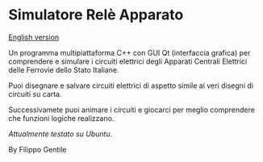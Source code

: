 # Simulatore Relè Apparato

[English version](README.md)

Un programma multipiattaforma C++ con GUI Qt (interfaccia grafica)
per comprendere e simulare i circuiti elettrici degli Apparati Centrali Elettrici
delle Ferrovie dello Stato Italiane.

Puoi disegnare e salvare circuiti elettrici di aspetto simile
ai veri disegni di circuiti su carta.

Successivamete puoi animare i circuiti e giocarci per meglio
comprendere che funzioni logiche realizzano.

*Attualmente testato su Ubuntu.*

By Filippo Gentile
